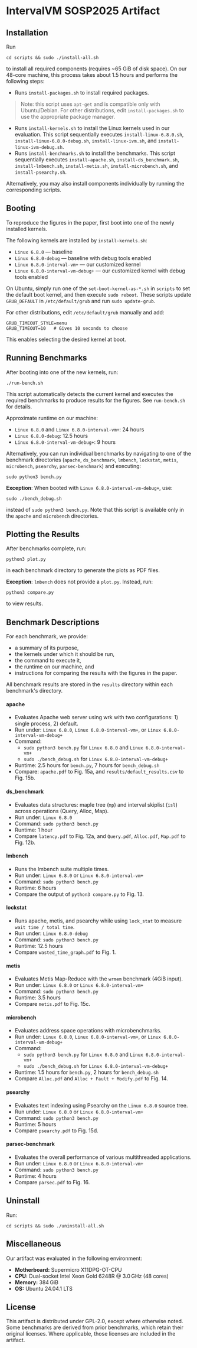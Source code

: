 # IntervalVM SOSP2025 Artifact

## Installation
Run
```
cd scripts && sudo ./install-all.sh
```
to install all required components (requires ~65 GiB of disk space). On our 48-core machine, this process takes about 1.5 hours and performs the following steps:
* Runs `install-packages.sh` to install required packages.
> Note: this script uses `apt-get` and is compatible only with Ubuntu/Debian. For other distributions, edit `install-packages.sh` to use the appropriate package manager.
* Runs `install-kernels.sh` to install the Linux kernels used in our evaluation. This script sequentially executes `install-linux-6.8.0.sh`, `install-linux-6.8.0-debug.sh`, `install-linux-ivm.sh`, and `install-linux-ivm-debug.sh`.
* Runs `install-benchmarks.sh` to install the benchmarks. This script sequentially executes `install-apache.sh`, `install-ds_benchmark.sh`, `install-lmbench.sh`, `install-metis.sh`, `install-microbench.sh`, and `install-psearchy.sh`.

Alternatively, you may also install components individually by running the corresponding scripts.

## Booting
To reproduce the figures in the paper, first boot into one of the newly installed kernels.

The following kernels are installed by `install-kernels.sh`:
* `Linux 6.8.0` — baseline
* `Linux 6.8.0-debug` — baseline with debug tools enabled
* `Linux 6.8.0-interval-vm+` — our customized kernel
* `Linux 6.8.0-interval-vm-debug+` — our customized kernel with debug tools enabled

On Ubuntu, simply run one of the `set-boot-kernel-as-*.sh` in `scripts` to set the default boot kernel, and then execute `sudo reboot`.
These scripts update `GRUB_DEFAULT` in `/etc/default/grub` and run `sudo update-grub`.

For other distributions, edit `/etc/default/grub` manually and add:
```
GRUB_TIMEOUT_STYLE=menu
GRUB_TIMEOUT=10   # Gives 10 seconds to choose
```

This enables selecting the desired kernel at boot.

## Running Benchmarks
After booting into one of the new kernels, run:
```
./run-bench.sh
```
This script automatically detects the current kernel and executes the required benchmarks to produce results for the figures.
See `run-bench.sh` for details.

Approximate runtime on our machine:
* `Linux 6.8.0` and `Linux 6.8.0-interval-vm+`: 24 hours
* `Linux 6.8.0-debug`: 12.5 hours
* `Linux 6.8.0-interval-vm-debug+`: 9 hours

Alternatively, you can run individual benchmarks by navigating to one of the benchmark directories (`apache`, `ds_benchmark`, `lmbench`, `lockstat`, `metis`, `microbench`, `psearchy`, `parsec-benchmark`) and executing:
```
sudo python3 bench.py
```

**Exception**: When booted with `Linux 6.8.0-interval-vm-debug+`, use:
```
sudo ./bench_debug.sh
```
instead of `sudo python3 bench.py`.
Note that this script is available only in the `apache` and `microbench` directories.

## Plotting the Results
After benchmarks complete, run:
```
python3 plot.py
```
in each benchmark directory to generate the plots as PDF files.

**Exception**: `lmbench` does not provide a `plot.py`. Instead, run:
```
python3 compare.py
```
to view results.

## Benchmark Descriptions
For each benchmark, we provide:
* a summary of its purpose,
* the kernels under which it should be run,
* the command to execute it,
* the runtime on our machine, and
* instructions for comparing the results with the figures in the paper.

All benchmark results are stored in the `results` directory within each benchmark's directory.

#### apache
* Evaluates Apache web server using wrk with two configurations: 1) single process, 2) default.
* Run under: `Linux 6.8.0`, `Linux 6.8.0-interval-vm+`, or `Linux 6.8.0-interval-vm-debug+`
* Command:
  - `sudo python3 bench.py` for `Linux 6.8.0` and `Linux 6.8.0-interval-vm+`
  - `sudo ./bench_debug.sh` for `Linux 6.8.0-interval-vm-debug+`
* Runtime: 2.5 hours for `bench.py`, 7 hours for `bench_debug.sh`
* Compare: `apache.pdf` to Fig. 15a, and `results/default_results.csv` to Fig. 15b.

#### ds_benchmark
* Evaluates data structures: maple tree (`mp`) and interval skiplist (`isl`) across operations (Query, Alloc, Map).
* Run under: `Linux 6.8.0`
* Command: `sudo python3 bench.py`
* Runtime: 1 hour
* Compare `latency.pdf` to Fig. 12a, and `Query.pdf`, `Alloc.pdf`, `Map.pdf` to Fig. 12b.

#### lmbench
* Runs the lmbench suite multiple times.
* Run under: `Linux 6.8.0` or `Linux 6.8.0-interval-vm+`
* Command: `sudo python3 bench.py`
* Runtime: 6 hours
* Compare the output of `python3 compare.py` to Fig. 13.

#### lockstat
* Runs apache, metis, and psearchy while using `lock_stat` to measure `wait time / total time`.
* Run under: `Linux 6.8.0-debug`
* Command: `sudo python3 bench.py`
* Runtime: 12.5 hours
* Compare `wasted_time_graph.pdf` to Fig. 1.

#### metis
* Evaluates Metis Map-Reduce with the `wrmem` benchmark (4GiB input).
* Run under: `Linux 6.8.0` or `Linux 6.8.0-interval-vm+`
* Command: `sudo python3 bench.py`
* Runtime: 3.5 hours
* Compare `metis.pdf` to Fig. 15c.

#### microbench
* Evaluates address space operations with microbenchmarks.
* Run under: `Linux 6.8.0`, `Linux 6.8.0-interval-vm+`, or `Linux 6.8.0-interval-vm-debug+`
* Command:
  - `sudo python3 bench.py` for `Linux 6.8.0` and `Linux 6.8.0-interval-vm+`
  - `sudo ./bench_debug.sh` for `Linux 6.8.0-interval-vm-debug+`
* Runtime: 1.5 hours for `bench.py`, 2 hours for `bench_debug.sh`
* Compare `Alloc.pdf` and `Alloc + Fault + Modify.pdf` to Fig. 14.

#### psearchy
* Evaluates text indexing using Psearchy on the `Linux 6.8.0` source tree.
* Run under: `Linux 6.8.0` or `Linux 6.8.0-interval-vm+`
* Command: `sudo python3 bench.py`
* Runtime: 5 hours
* Compare `psearchy.pdf` to Fig. 15d.

#### parsec-benchmark
* Evaluates the overall performance of various multithreaded applications.
* Run under: `Linux 6.8.0` or `Linux 6.8.0-interval-vm+`
* Command: `sudo python3 bench.py`
* Runtime: 4 hours
* Compare `parsec.pdf` to Fig. 16.

## Uninstall
Run:
```
cd scripts && sudo ./uninstall-all.sh
```

## Miscellaneous
Our artifact was evaluated in the following environment:

* **Motherboard:** Supermicro X11DPG-OT-CPU
* **CPU:** Dual-socket Intel Xeon Gold 6248R @ 3.0 GHz (48 cores)
* **Memory:** 384 GiB
* **OS:** Ubuntu 24.04.1 LTS

## License
This artifact is distributed under GPL-2.0, except where otherwise noted.
Some benchmarks are derived from prior benchmarks, which retain their original licenses.
Where applicable, those licenses are included in the artifact.
